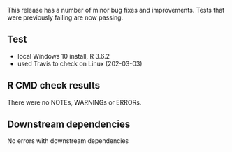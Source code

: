 This release has a number of minor bug fixes and improvements. Tests that were previously failing are now passing.

## Test

* local Windows 10 install, R 3.6.2
* used Travis to check on Linux (202-03-03)

## R CMD check results

There were no NOTEs, WARNINGs or ERRORs.

## Downstream dependencies

No errors with downstream dependencies
